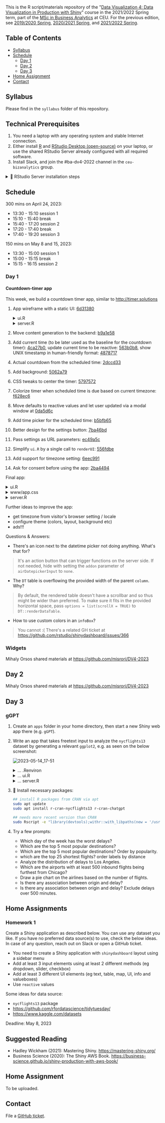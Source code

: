 This is the R script/materials repository of the "[Data Visualization 4: Data Visualization in Production with Shiny](https://courses.ceu.edu/courses/2021-2022/data-visualization-4-data-visualization-production-shiny)" course in the 2021/2022 Spring term, part of the [MSc in Business Analytics](https://courses.ceu.edu/programs/ms/master-science-business-analytics) at CEU. For the previous edition, see [2019/2020 Spring](https://github.com/daroczig/CEU-DV3/tree/2019/2020), [2020/2021 Spring](https://github.com/daroczig/CEU-DV3/tree/2020/2021), and [2021/2022 Spring](https://github.com/daroczig/CEU-DV3/tree/2021/2022).

## Table of Contents

* [Syllabus](#syllabus)
* [Schedule](#schedule)
   * [Day 1](#day-1)
   * [Day 2](#day-2)
   * [Day 3](#day-3)
* [Home Assignment](#home-assignment)
* [Contact](#contacts)

## Syllabus

Please find in the `syllabus` folder of this repository.

## Technical Prerequisites

1. You need a laptop with any operating system and stable Internet connection.
2. Either install [R](https://cran.r-project.org) and [RStudio Desktop (open-source)](https://www.rstudio.com/products/rstudio/download) on your laptop, or use the shared RStudio Server already configured with all required software.
3. Install Slack, and join the #﻿ba-dv4-2022 channel in the `ceu-bizanalytics` group.

<details><summary>💪 RStudio Server installation steps</summary>

Follow steps from the [DE3 class](https://github.com/daroczig/CEU-R-prod), then:

```
sudo apt install -y r-cran-shinywidgets
sudo Rscript -e "library(devtools);withr::with_libpaths(new = '/usr/local/lib/R/site-library', install_github('dreamRs/particlesjs', upgrade = FALSE))"
```

</details>


## Schedule

300 mins on April 24, 2023:

* 13:30 - 15:10 session 1
* 15:10 - 15:40 break
* 15:40 - 17:20 session 2
* 17:20 - 17:40 break
* 17:40 - 19:20 session 3

150 mins on May 8 and 15, 2023:

* 13:30 - 15:00 session 1
* 15:00 - 15:15 break
* 15:15 - 16:15 session 2

### Day 1

#### Countdown-timer app

This week, we build a countdown timer app, similar to http://timer.solutions

1. App wireframe with a static UI: [6d31380](https://github.com/daroczig/CEU-DV3/commit/6d31380)

    <details><summary>ui.R</summary>

    ```r
    library(shiny)

    ui <- fluidPage(
        h1('Data Visualization 4'),
        h2('Data Visualization in Production with Shiny')
    )
    ```
    </details>

    <details><summary>server.R</summary>

    ```r
    library(shiny)
    server <- function(input, output) {

    }
    ```
    </details>

2. Move content generation to the backend: [b9a1e58](https://github.com/daroczig/CEU-DV3/commit/b9a1e58)

3. Add current time (to be later used as the baseline for the countdown timer): [4ca27b0](https://github.com/daroczig/CEU-DV3/commit/4ca27b0), update current time to be reactive: [563b0b8](https://github.com/daroczig/CEU-DV3/commit/563b0b8), show UNIX timestamp in human-friendly format: [4878717](https://github.com/daroczig/CEU-DV3/commit/4878717)

4. Actual countdown from the scheduled time: [2dccd33](https://github.com/daroczig/CEU-DV3/commit/2dccd33)

5. Add background: [5062a79](https://github.com/daroczig/CEU-DV3/commit/5062a79)

6. CSS tweaks to center the timer: [5797572](https://github.com/daroczig/CEU-DV3/commit/5797572)

7. Colorize timer when scheduled time is due based on current timezone: [f628ec6](https://github.com/daroczig/CEU-DV3/commit/f628ec6)

8. Move defaults to reactive values and let user updated via a modal window at [0da5d6c](https://github.com/daroczig/CEU-DV3/commit/0da5d6c)

9. Add time picker for the scheduled time: [b5bfb65](https://github.com/daroczig/CEU-DV3/commit/b5bfb65)

10. Better design for the settings button: [7ba46bd](https://github.com/daroczig/CEU-DV3/commit/7ba46bd)

11. Pass settings as URL parameters: [ec49a5c](https://github.com/daroczig/CEU-DV3/commit/ec49a5c)

12. Simplify `ui.R` by a single call to `renderUI`: [556fdbe](https://github.com/daroczig/CEU-DV3/commit/556fdbe)

13. Add support for timezone setting: [6eec991](https://github.com/daroczig/CEU-DV3/commit/6eec991)

14. Ask for consent before using the app: [2ba4494](https://github.com/daroczig/CEU-DV3/commit/2ba4494)

Final app:

<details><summary>ui.R</summary>

```r
library(shiny)
library(shinyWidgets)
library(particlesjs)

ui <- basicPage(
    tags$head(
        tags$link(rel = "stylesheet", type = "text/css", href = "app.css")
    ),
    uiOutput('app')
)
```
</details>

<details><summary>www/app.css</summary>

```css
.center {
    position: absolute;
    top: 50%;
    left: 50%;
    transform: translate(-50%, -50%);
    text-align: center;
    background-color: #00000042;
    padding: 25px 30px;
    border-radius: 25px;
}

#settings_show {
    position: absolute;
    top: 25px;
    right: 25px;
    color: black;
}
```
</details>

<details><summary>server.R</summary>

```r
library(shiny)
library(shinyWidgets)
library(lubridate)

server <- function(input, output, session) {

    settings <- reactiveValues(
        title = 'Data Visualization 4',
        subtitle = 'Data Visualization in Production with Shiny',
        schedule = as.POSIXct('2023-04-24 13:30:00'),
        timezone = Sys.timezone()
    )

    output$countdown <- renderUI({
        invalidateLater(250)
        schedule_tz <- force_tz(settings$schedule, settings$timezone)
        color <- ifelse(schedule_tz > Sys.time(), 'black', 'red')
        remaining <- span(
            round(as.period(abs(schedule_tz - Sys.time()))),
            style = paste('color', color, sep = ':'))
        div(
            h1(settings$title),
            h2(settings$subtitle),
            h3('starts in'),
            h1(tags$b(remaining)),
            h4(paste('at', settings$schedule, settings$timezone)),
            class = 'center')
    })

    observeEvent(input$settings_show, {
        showModal(
            modalDialog(
                textInput("title", "Title", value = settings$title),
                textInput("subtitle", "Subtitle", value = settings$subtitle),
                airDatepickerInput("schedule", "Time", value = settings$schedule, timepicker = TRUE),
                selectInput("timezone", "Timezone", choices = OlsonNames(), selected = settings$timezone),
                footer = tagList(actionButton('settings_update', 'Update'))
            )
        )
    })
    observeEvent(input$settings_update, {
        settings$title <- input$title
        settings$subtitle <- input$subtitle
        settings$schedule <- as.POSIXct(input$schedule, tz = input$timezone)
        settings$timezone <- input$timezone
        removeModal()
    })

    observe({
        query <- parseQueryString(session$clientData$url_search)
        for (v in c('title', 'subtitle', 'schedule', 'timezone')) {
            if (!is.null(query[[v]])) {
                if (v == 'schedule') {
                    settings[[v]] <- as.POSIXct(query[[v]], tz = settings$timezone)
                } else {
                    settings[[v]] <- query[[v]]
                }
            }
        }
    })

    ## gdpr
    showModal(modalDialog(
        p('Click the below button you consent to ...'),
        footer = tagList(actionButton('consent', 'OK'))
    ))
    observeEvent(input$consent, {
        output$app <- renderUI({
            list(
                particles(),
                actionBttn('settings_show', 'Settings',
                           icon = icon('gear'),
                           style = 'material-circle'),
                uiOutput('countdown')
            )
        })
        removeModal()
    })

}
```
</details>

Further ideas to improve the app:

- get timezone from visitor's browser setting / locale
- configure theme (colors, layout, background etc)
- ads!!!

Questions & Answers:

* There's an icon next to the datetime picker not doing anything. What's that for?

> It's an action button that can trigger functions on the server side. If not needed, hide with setting the `addon` parameter of `airDatepickerInput` to `none`.

* The `DT` table is overflowing the provided width of the parent `column`. Why?

> By default, the rendered table doesn't have a scrollbar and so thus might be wider than preferred. To make sure it fits in the provided horizontal space, pass `options = list(scrollX = TRUE)` to `DT::renderDataTable`.

* How to use custom colors in an `infoBox`?

> You cannot :( There's a related GH ticket at https://github.com/rstudio/shinydashboard/issues/366

### Widgets

Mihaly Orsos shared materials at https://github.com/misrori/DV4-2023

## Day 2

Mihaly Orsos shared materials at https://github.com/misrori/DV4-2023

## Day 3

### gGPT

1. Create an `apps` folder in your home directory, then start a new Shiny web app there (e.g. `gGPT`).
2. Write an app that takes freetext input to analyze the `nycflights13` dataset by generating a relevant `ggplot2`, e.g. as seen on the below screenshot:

    ![2023-05-14_17-51](https://github.com/daroczig/CEU-DV4/assets/495736/e639db61-7588-405d-9790-858edd395f87)

    <details><summary>... .Renviron</summary>

    ```
    OPENAI_API_KEY=...
    ```
    </details>

    <details><summary>... ui.R</summary>

    ```r
    library(shiny)
    library(shinycssloaders)

    fluidPage(
      titlePanel('gGPT'),
      textAreaInput('question', 'Hey, what do you want to know about the nycflights dataset?',
                    height = '100px', width = '100%'),
      submitButton('Answer my question with a plot!', icon('image')),
      withSpinner(plotOutput('plot'), caption = 'Generating plot ...'),
      withSpinner(verbatimTextOutput('code'), caption = 'Hitting the OpenAI API for R code ...')
    )
    ```

    </details>

    <details><summary>... server.R</summary>

    ```r
    library(shiny)
    library(shinycssloaders)

    library(chatgpt)
    ## Sys.setenv(OPENAI_API_KEY = '...')

    ## chatgpt often forgets to load these pkgs
    library(nycflights13)
    library(dplyr)

    prompt <- "You are a data scientist using R to analyze data on the airline on-time data for all flights departing NYC in 2013 from the `nycflights13` R package, which provides the following datasets loaded:

    The `airlines` dataset: Look up airline names from their carrier codes.
    Data frame with columns:
    - carrier Two letter abbreviation.
    - name Full name.

    The `airports` dataset: Useful metadata about airports.
    A data frame with columns:
    - faa FAA airport code.
    - name Usual name of the aiport.
    - lat, lon Location of airport.
    - alt Altitude, in feet

    The `flights` dataset: On-time data for all flights that departed NYC (i.e. JFK, LGA or EWR) in 2013.
    Data frame with columns:
    - year, month, day Date of departure.
    - dep_time, arr_time Actual departure and arrival times (format HHMM or HMM), local tz.
    - sched_dep_time, sched_arr_time Scheduled departure and arrival times (format HHMM or HMM),
    local tz.
    - dep_delay, arr_delay Departure and arrival delays, in minutes. Negative times represent early
    departures/arrivals.
    - carrier Two letter carrier abbreviation. See airlines to get name.
    - flight Flight number.
    - tailnum Plane tail number. See planes for additional metadata.
    - origin, dest Origin and destination. See airports for additional metadata.
    - air_time Amount of time spent in the air, in minutes.
    - distance Distance between airports, in miles.
    - hour, minute Time of scheduled departure broken into hour and minutes.

    Do not forget to load the used packages.
    I want you to only reply with the R code inside one unique code block, and nothing else.
    Do not write explanations. Do not type commands unless I instruct you to do so.

    Provide the R code using ggplot2 to visualize:"

    function(input, output, session) {

      question <- reactive({
        shiny::validate(shiny::need(input$question != '', ''))
        paste(prompt, input$question)
      })

      code <- reactive({

        reset_chat_session()
        res <- ask_chatgpt(question())

        ## drop backtick fence around R code (cannot get ChatGPT do it)
        gsub('(^```\\{?[rR]?\\}?)|(```$)','', res)

      })

      output$code <- renderText(code())
      output$plot <- renderPlot(eval(parse(text = code())))

    }
    ```

    </details>

3. 💪 Install necessary packages:

    ```sh
    ## install R packages from CRAN via apt
    sudo apt update
    sudo apt install r-cran-nycflights13 r-cran-chatgpt

    ## needs more recent version than CRAN
    sudo Rscript -e "library(devtools);withr::with_libpaths(new = '/usr/local/lib/R/site-library', install_github('daattali/shinycssloaders', upgrade = FALSE))"
    ```

4. Try a few prompts:

    - Which day of the week has the worst delays?
    - Which are the top 5 most popular destinations?
    - Which are the top 5 most popular destinations? Order by popularity.
    - which are the top 25 shortest flights? order labels by distance
    - Analyze the distribution of delays to Los Angeles.
    - Which are the airports with at least 500 inbound flights being furthest from Chicago?
    - Draw a pie chart on the airlines based on the number of flights.
    - Is there any association between origin and delay?
    - Is there any association between origin and delay? Exclude delays over 500 minutes.

## Home Assignments

### Homework 1

Create a Shiny application as described below. You can use any dataset you like. If you have no preferred data source(s) to use, check the below ideas. In case of any question, reach out on Slack or open a GitHub ticket.

* You need to create a Shiny application with `shinydashboard` layout using a sidebar menu
* Add at least 3 input elements using at least 2 different methods (eg dropdown, slider, checkbox)
* Add at least 3 different UI elements (eg text, table, map, UI, info and valueboxes)
* Use `reactive` values

Some ideas for data source:

* `nycflights13` package
* https://github.com/rfordatascience/tidytuesday/
* https://www.kaggle.com/datasets

Deadline: May 8, 2023

## Suggested Reading

* Hadley Wickham (2021): Mastering Shiny. https://mastering-shiny.org/
* Business Science (2020): The Shiny AWS Book. https://business-science.github.io/shiny-production-with-aws-book/

## Home Assignment

To be uploaded.

## Contact

File a [GitHub ticket](https://github.com/daroczig/CEU-DV4/issues).
